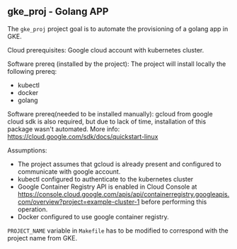 [//]: # (Describe the project's purpose.)


## gke_proj - Golang APP

The `gke_proj` project goal is to automate the provisioning of a golang app in GKE.



Cloud prerequisites:
Google cloud account with kubernetes cluster.


Software prereq (installed by the project):
The project will install locally the following prereq:
- kubectl
- docker
- golang

Software prereq(needed to be installed manually):
gcloud from google cloud sdk is also required, but due to lack of time, installation of this package wasn't automated.
More info: https://cloud.google.com/sdk/docs/quickstart-linux


Assumptions:
* The project assumes that gcloud is already present and configured to communicate with google account.
* kubectl configured to authenticate to the kubernetes cluster
* Google Container Registry API is enabled in Cloud Console at https://console.cloud.google.com/apis/api/containerregistry.googleapis.com/overview?project=example-cluster-1 before performing this operation.
* Docker configured to use google container registry.

`PROJECT_NAME` variable in `Makefile` has to be modified to correspond with the project name from GKE.


